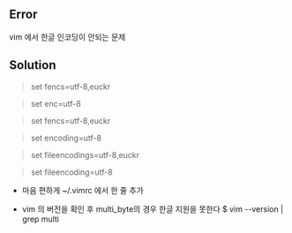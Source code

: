 ## Error
vim 에서 한글 인코딩이 안되는 문제

## Solution

> set fencs=utf-8,euckr

> set enc=utf-8

> set fencs=utf-8,euckr

> set encoding=utf-8

> set fileencodings=utf-8,euckr 

> set fileencoding=utf-8

* 마음 편하게 ~/.vimrc 에서 한 줄 추가

* vim 의 버전을 확인 후 multi_byte의 경우 한글 지원을 못한다
$ vim --version | grep multi
